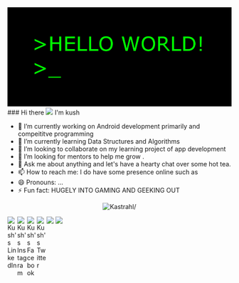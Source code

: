 <img src="https://github.com/kastrahl/kastrahl/blob/master/1_jB76MLZjiNhGSQQvxm7LSQ.gif" align='centre'>
### Hi there <img src="https://raw.githubusercontent.com/MartinHeinz/MartinHeinz/master/wave.gif" width="30px">  I'm kush

- 🔭 I’m currently working on Android development primarily and compeititve programming
- 🌱 I’m currently learning Data Structures and Algorithms
- 👯 I’m looking to collaborate on my learning project of app development
- 🤔 I’m looking for mentors to help me grow .
- 💬 Ask me about anything and let's have a hearty chat over some hot tea.
- 📫 How to reach me: I do have some presence online such as
- 😄 Pronouns: ...
- ⚡ Fun fact: HUGELY INTO GAMING AND GEEKING OUT 

<p align="center"> <img src=https://komarev.com/ghpvc/?username=kastrahl alt=Kastrahl/> </p> 


<img src="https://github-readme-stats.vercel.app/api?username=kastrahl&show_icons=true&theme=blue-green&?count_private=true">
<IMG SRC="https://github-readme-stats.vercel.app/api/top-langs/?username=kastrahl&theme=blue-green&&layout=compact">



<a href="https://www.linkedin.com/in/kastrahl/">
  <img align="left" alt="Kush's LinkedIn" width="22px" src="https://cdn.jsdelivr.net/npm/simple-icons@v3/icons/linkedin.svg" />
</a>
<a href="https://www.instagram.com/k.aroura_/">
  <img align="left" alt="Kush's Instagram" width="22px" src="https://cdn.jsdelivr.net/npm/simple-icons@v3/icons/instagram.svg" />
</a>
<a href="https://www.facebook.com/scientifickushagraarora">
  <img align="left" alt="Kush's Facebook" width="22px" src="https://cdn.jsdelivr.net/npm/simple-icons@3.0.1/icons/facebook.svg" />
</a> 
<a href="https://twitter.com/KushagraArora_">
  <img align="left" alt="Kush's Twitter" width="22px" src="https://cdn.jsdelivr.net/npm/simple-icons@3.2.0/icons/twitter.svg" />
</a> 



